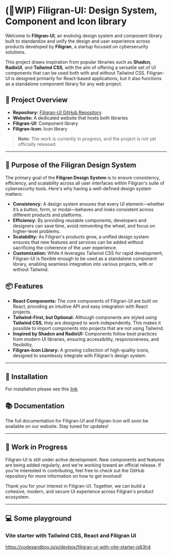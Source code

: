# (🚧WIP) Filigran-UI: Design System, Component and Icon library

Welcome to **Filigran-UI**, an evolving design system and component library built to standardize and unify the design and user experience across products developed by **Filigran**, a startup focused on cybersecurity solutions.

This project draws inspiration from popular libraries such as **Shadcn**, **RadixUI**, and **Tailwind CSS**, with the aim of offering a versatile set of UI components that can be used both with and without Tailwind CSS. Filigran-UI is designed primarily for React-based applications, but it also functions as a standalone component library for any web project.

## 🚀 Project Overview

- **Repository:** [Filigran-UI GitHub Repository](https://github.com/FiligranHQ/filigran-ui)
- **Website:** A dedicated website that hosts both libraries
- **Filigran-UI:** Component library
- **Filigran-Icon:** Icon library

> **Note:** The work is currently in progress, and the project is not yet officially released.

---

## 🎯 Purpose of the Filigran Design System

The primary goal of the **Filigran Design System** is to ensure consistency, efficiency, and scalability across all user interfaces within Filigran's suite of cybersecurity tools. Here's why having a well-defined design system matters:

- **Consistency:** A design system ensures that every UI element—whether it’s a button, form, or modal—behaves and looks consistent across different products and platforms.
- **Efficiency:** By providing reusable components, developers and designers can save time, avoid reinventing the wheel, and focus on higher-level problems.
- **Scalability:** As Filigran's products grow, a unified design system ensures that new features and services can be added without sacrificing the coherence of the user experience.
- **Customization:** While it leverages Tailwind CSS for rapid development, Filigran-UI is flexible enough to be used as a standalone component library, enabling seamless integration into various projects, with or without Tailwind.

## 📦 Features

- **React Components:** The core components of Filigran-UI are built on React, providing an intuitive API and easy integration with React projects.
- **Tailwind-First, but Optional:** Although components are styled using **Tailwind CSS**, they are designed to work independently. This makes it possible to import components into projects that are not using Tailwind.
- **Inspired by Shadcn and RadixUI:** Components follow best practices from modern UI libraries, ensuring accessibility, responsiveness, and flexibility.
- **Filigran-Icon Library:** A growing collection of high-quality icons, designed to seamlessly integrate with Filigran's design system.

---

## 🔧 Installation

For installation please see this [link](./projects/filigran-website/content/docs/components/0-installation.mdx)

## 📚 Documentation

The full documentation for Filigran-UI and Filigran-Icon will soon be available on our website. Stay tuned for updates!

---

## 🚧 Work in Progress

Filigran-UI is still under active development. New components and features are being added regularly, and we're working toward an official release. If you're interested in contributing, feel free to check out the GitHub repository for more information on how to get involved!

Thank you for your interest in Filigran-UI. Together, we can build a cohesive, modern, and secure UI experience across Filigran's product ecosystem.

---

## 💻 Some playground
### Vite starter with Tailwind CSS, React and Filigran UI
https://codesandbox.io/p/devbox/filigran-ui-with-vite-starter-js63h4
